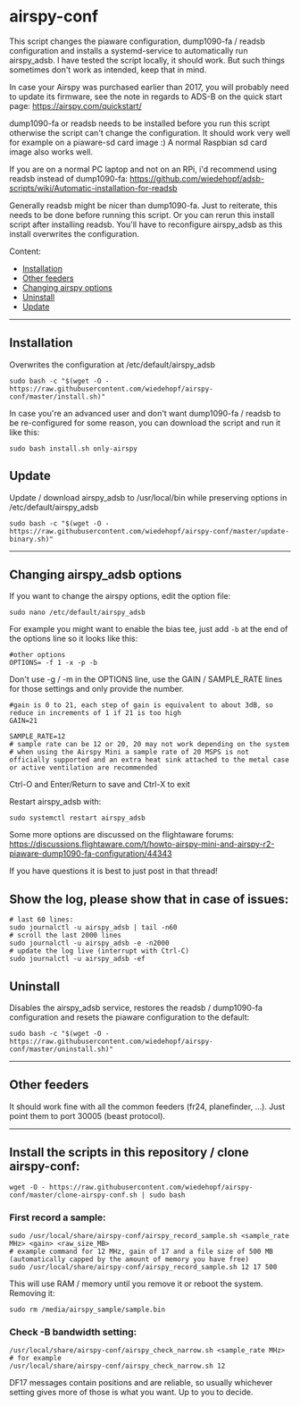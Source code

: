 # airspy-conf

This script changes the piaware configuration, dump1090-fa / readsb configuration and installs a systemd-service to automatically run airspy_adsb.
I have tested the script locally, it should work. But such things sometimes don't work as intended, keep that in mind.

In case your Airspy was purchased earlier than 2017, you will probably need to update its firmware, see the note in regards to ADS-B on the quick start page: https://airspy.com/quickstart/

dump1090-fa or readsb needs to be installed before you run this script otherwise the script can't change the configuration.
It should work very well for example on a piaware-sd card image :)
A normal Raspbian sd card image also works well.

If you are on a normal PC laptop and not on an RPi, i'd recommend using readsb instead of dump1090-fa:
https://github.com/wiedehopf/adsb-scripts/wiki/Automatic-installation-for-readsb

Generally readsb might be nicer than dump1090-fa. Just to reiterate, this needs to be done before running this script.
Or you can rerun this install script after installing readsb. You'll have to reconfigure airspy_adsb as this install overwrites the configuration.

Content:

* [Installation](https://github.com/wiedehopf/airspy-conf#installation)
* [Other feeders](https://github.com/wiedehopf/airspy-conf#other-feeders)
* [Changing airspy options](https://github.com/wiedehopf/airspy-conf#Changing-airspy_adsb-options)
* [Uninstall](https://github.com/wiedehopf/airspy-conf#Uninstall)
* [Update](https://github.com/wiedehopf/airspy-conf#Update)

---

## Installation

Overwrites the configuration at /etc/default/airspy_adsb

```shell
sudo bash -c "$(wget -O - https://raw.githubusercontent.com/wiedehopf/airspy-conf/master/install.sh)"
```

In case you're an advanced user and don't want dump1090-fa / readsb to be re-configured for some reason, you can download the script and run it like this:

```shell
sudo bash install.sh only-airspy
```

## Update

Update / download airspy_adsb to /usr/local/bin while preserving options in /etc/default/airspy_adsb

```shell
sudo bash -c "$(wget -O - https://raw.githubusercontent.com/wiedehopf/airspy-conf/master/update-binary.sh)"
```


---

## Changing airspy_adsb options

If you want to change the airspy options, edit the option file:

```shell
sudo nano /etc/default/airspy_adsb
```

For example you might want to enable the bias tee, just add `-b` at the end of the options line so it looks like this:

```shell
#other options
OPTIONS= -f 1 -x -p -b
```

Don't use -g / -m in the OPTIONS line, use the GAIN / SAMPLE_RATE lines for those settings and only provide the number.

```shell
#gain is 0 to 21, each step of gain is equivalent to about 3dB, so reduce in increments of 1 if 21 is too high
GAIN=21

SAMPLE_RATE=12
# sample rate can be 12 or 20, 20 may not work depending on the system
# when using the Airspy Mini a sample rate of 20 MSPS is not officially supported and an extra heat sink attached to the metal case or active ventilation are recommended
```

Ctrl-O and Enter/Return to save and Ctrl-X to exit

Restart airspy_adsb with:

```shell
sudo systemctl restart airspy_adsb
```

Some more options are discussed on the flightaware forums:
https://discussions.flightaware.com/t/howto-airspy-mini-and-airspy-r2-piaware-dump1090-fa-configuration/44343

If you have questions it is best to just post in that thread!

## Show the log, please show that in case of issues:
```shell
# last 60 lines:
sudo journalctl -u airspy_adsb | tail -n60
# scroll the last 2000 lines
sudo journalctl -u airspy_adsb -e -n2000
# update the log live (interrupt with Ctrl-C)
sudo journalctl -u airspy_adsb -ef
```

## Uninstall

Disables the airspy_adsb service, restores the readsb / dump1090-fa configuration and resets the piaware configuration to the default:

```shell
sudo bash -c "$(wget -O - https://raw.githubusercontent.com/wiedehopf/airspy-conf/master/uninstall.sh)"
```

---

## Other feeders

It should work fine with all the common feeders (fr24, planefinder, ...).
Just point them to port 30005 (beast protocol).


----

## Install the scripts in this repository / clone airspy-conf:

```
wget -O - https://raw.githubusercontent.com/wiedehopf/airspy-conf/master/clone-airspy-conf.sh | sudo bash
```

### First record a sample:

```
sudo /usr/local/share/airspy-conf/airspy_record_sample.sh <sample_rate MHz> <gain> <raw_size_MB>
# example command for 12 MHz, gain of 17 and a file size of 500 MB (automatically capped by the amount of memory you have free)
sudo /usr/local/share/airspy-conf/airspy_record_sample.sh 12 17 500
```

This will use RAM / memory until you remove it or reboot the system.
Removing it:
```
sudo rm /media/airspy_sample/sample.bin
```

### Check -B bandwidth setting:

```
/usr/local/share/airspy-conf/airspy_check_narrow.sh <sample_rate MHz>
# for example
/usr/local/share/airspy-conf/airspy_check_narrow.sh 12
```
DF17 messages contain positions and are reliable, so usually whichever setting gives more of those is what you want.
Up to you to decide.
